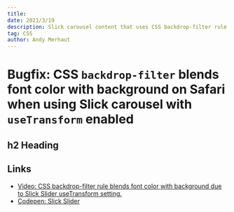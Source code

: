 ```yaml
---
title: 
date: 2021/3/19
description: Slick carousel content that uses CSS backdrop-filter rule blends font color with background due to Slick's useTransform setting.
tag: CSS
author: Andy Merhaut
---
```


# Bugfix: CSS `backdrop-filter` blends font color with background on Safari when using Slick carousel with `useTransform` enabled

## h2 Heading



## Links

- [Video: CSS backdrop-filter rule blends font color with background due to Slick Slider useTransform setting.](https://youtu.be/nxa6PbdOz3Q)
- [Codepen: Slick Slider](https://codepen.io/tagr/pen/GROwYMK)